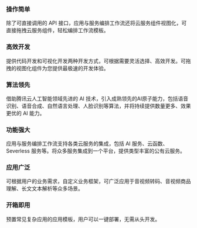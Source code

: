 ### 操作简单
除了可直接调用的 API 接口，应用与服务编排工作流还将云服务组件视图化，可直接拖拽云服务组件，轻松编排工作流模板。

### 高效开发
提供代码开发和可视化开发两种开发方式，可根据需要灵活选择、高效开发。可拖拽的视图化组件为您提供最极速的开发体验。

### 算法领先
借助腾讯云人工智能领域先进的 AI 技术，引入成熟领先的AI原子能力，包括语音识别、语音合成、自然语言处理、人脸识别等算法，并将持续提供数量更多、效果更优的 AI 能力。

### 功能强大
应用与服务编排工作流支持各类云服务的集成，包括 AI 服务、云函数、Severless 服务等。将众多服务集成到一个平台，提供类型丰富的公有云服务。

### 应用广泛
可根据用户的业务需求，自定义业务框架，可广泛应用于音视频转码、音视频商品理解、长文文本解析等众多场景。

### 开箱即用
预置常见复杂应用的应用模板，用户可以一键部署，无需从头开发。



